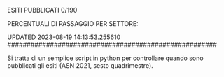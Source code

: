 ESITI PUBBLICATI 0/190 

PERCENTUALI DI PASSAGGIO PER SETTORE:

UPDATED 2023-08-19 14:13:53.255610
###################################################### 

Si tratta di un semplice script in python per controllare quando sono pubblicati gli esiti (ASN 2021, sesto quadrimestre).

